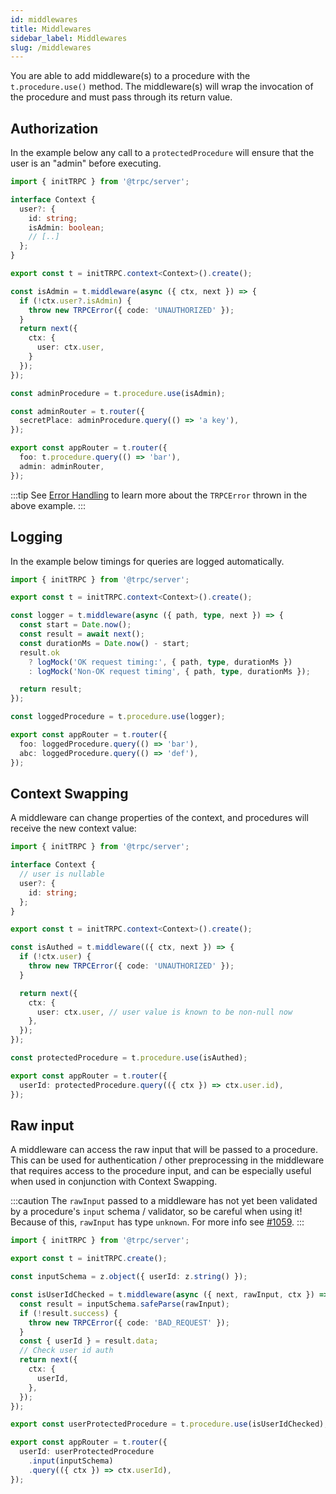```yaml
---
id: middlewares
title: Middlewares
sidebar_label: Middlewares
slug: /middlewares
---
```


You are able to add middleware(s) to a procedure with the `t.procedure.use()` method. The middleware(s) will wrap the invocation of the procedure and must pass through its return value.

## Authorization

In the example below any call to a `protectedProcedure` will ensure that the user is an "admin" before executing.

```ts
import { initTRPC } from '@trpc/server';

interface Context {
  user?: {
    id: string;
    isAdmin: boolean;
    // [..]
  };
}

export const t = initTRPC.context<Context>().create();

const isAdmin = t.middleware(async ({ ctx, next }) => {
  if (!ctx.user?.isAdmin) {
    throw new TRPCError({ code: 'UNAUTHORIZED' });
  }
  return next({
    ctx: {
      user: ctx.user,
    }
  });
});

const adminProcedure = t.procedure.use(isAdmin);

const adminRouter = t.router({
  secretPlace: adminProcedure.query(() => 'a key'),
});

export const appRouter = t.router({
  foo: t.procedure.query(() => 'bar'),
  admin: adminRouter,
});
```

:::tip
See [Error Handling](error-handling.md) to learn more about the `TRPCError` thrown in the above example.
:::

## Logging

In the example below timings for queries are logged automatically.

```ts
import { initTRPC } from '@trpc/server';

export const t = initTRPC.context<Context>().create();

const logger = t.middleware(async ({ path, type, next }) => {
  const start = Date.now();
  const result = await next();
  const durationMs = Date.now() - start;
  result.ok
    ? logMock('OK request timing:', { path, type, durationMs })
    : logMock('Non-OK request timing', { path, type, durationMs });

  return result;
});

const loggedProcedure = t.procedure.use(logger);

export const appRouter = t.router({
  foo: loggedProcedure.query(() => 'bar'),
  abc: loggedProcedure.query(() => 'def'),
});
```

## Context Swapping

A middleware can change properties of the context, and procedures will receive the new context value:

```ts
import { initTRPC } from '@trpc/server';

interface Context {
  // user is nullable
  user?: {
    id: string;
  };
}

export const t = initTRPC.context<Context>().create();

const isAuthed = t.middleware(({ ctx, next }) => {
  if (!ctx.user) {
    throw new TRPCError({ code: 'UNAUTHORIZED' });
  }

  return next({
    ctx: {
      user: ctx.user, // user value is known to be non-null now
    },
  });
});

const protectedProcedure = t.procedure.use(isAuthed);

export const appRouter = t.router({
  userId: protectedProcedure.query(({ ctx }) => ctx.user.id),
});
```

## Raw input

A middleware can access the raw input that will be passed to a procedure. This can be used for authentication / other preprocessing in the middleware that requires access to the procedure input, and can be especially useful when used in conjunction with Context Swapping.

:::caution
The `rawInput` passed to a middleware has not yet been validated by a procedure's `input` schema / validator, so be careful when using it! Because of this, `rawInput` has type `unknown`. For more info see [#1059](https://github.com/trpc/trpc/pull/1059#issuecomment-932985023).
:::

```ts
import { initTRPC } from '@trpc/server';

export const t = initTRPC.create();

const inputSchema = z.object({ userId: z.string() });

const isUserIdChecked = t.middleware(async ({ next, rawInput, ctx }) => {
  const result = inputSchema.safeParse(rawInput);
  if (!result.success) {
    throw new TRPCError({ code: 'BAD_REQUEST' });
  }
  const { userId } = result.data;
  // Check user id auth
  return next({
    ctx: { 
      userId,
    },
  });
});

export const userProtectedProcedure = t.procedure.use(isUserIdChecked);

export const appRouter = t.router({
  userId: userProtectedProcedure
    .input(inputSchema)
    .query(({ ctx }) => ctx.userId),
});
```
